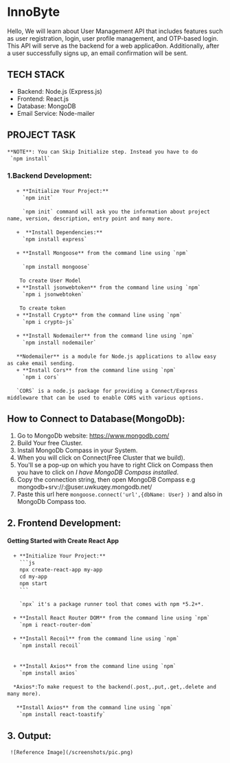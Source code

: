 # InnoByte

Hello, We will learn about User Management API that includes features such as user
registration, login, user profile management, and OTP-based login. This API will serve as the backend
for a web applicaƟon. Additionally, after a user successfully signs up, an email confirmation will be
sent.

## TECH STACK

+ Backend: Node.js (Express.js)
+ Frontend: React.js
+ Database: MongoDB 
+ Email Service: Node-mailer 

## PROJECT TASK
    **NOTE**: You can Skip Initialize step. Instead you have to do 
     `npm install`
           
### 1.Backend Development: 
       + **Initialize Your Project:**
         `npm init`
         
         `npm init` command will ask you the information about project name, version, description, entry point and many more.   

       +  **Install Dependencies:**
         `npm install express`
        
       + **Install Mongoose** from the command line using `npm`
       
         `npm install mongoose`
        
        To create User Model
       + **Install jsonwebtoken** from the command line using `npm`
         `npm i jsonwebtoken`
        
        To create token
       + **Install Crypto** from the command line using `npm`
         `npm i crypto-js`
     
       + **Install Nodemailer** from the command line using `npm`
         `npm install nodemailer`
      
       **Nodemailer** is a module for Node.js applications to allow easy as cake email sending.
       + **Install Cors** from the command line using `npm`
         `npm i cors`
       
       `CORS` is a node.js package for providing a Connect/Express middleware that can be used to enable CORS with various options.
       

## How to Connect to Database(MongoDb): 
   1. Go to MongoDb website: <https://www.mongodb.com/>
   2. Build Your free Cluster.
   3. Install MongoDb Compass in your System.
   4. When you will click on Connect(Free Cluster that we build).
   5. You'll se a pop-up on which you have to right Click on Compass then you have to click on *I have MongoDB Compass installed*.
   6. Copy the connection string, then open MongoDB Compass
      e.g mongodb+srv://<username>:<password>@user.uwkuqey.mongodb.net/
   7. Paste this url here `mongoose.connect('url',{dbName: User} )` and also in MongoDb Compass too.

## 2. Frontend Development:
   #### Getting Started with Create React App
      + **Initialize Your Project:**
        ```js
        npx create-react-app my-app
        cd my-app
        npm start
        ```

        `npx` it's a package runner tool that comes with npm *5.2+*. 
        
      + **Install React Router DOM** from the command line using `npm`
        `npm i react-router-dom`

      + **Install Recoil** from the command line using `npm`
        `npm install recoil`
       

      + **Install Axios** from the command line using `npm`
        `npm install axios`
       
      *Axios*:To make request to the backend(.post,.put,.get,.delete and many more).

       **Install Axios** from the command line using `npm`
        `npm install react-toastify`
       

## 3. Output:
     ![Reference Image](/screenshots/pic.png)
     
      




        
       

          
